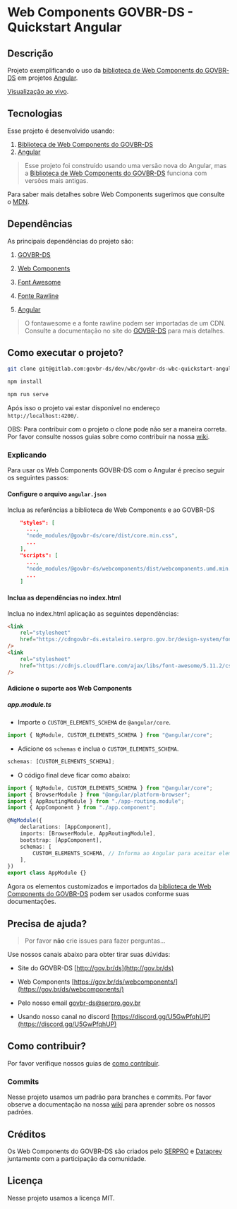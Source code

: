 # Web Components GOVBR-DS - Quickstart Angular

## Descrição

Projeto exemplificando o uso da [biblioteca de Web Components do GOVBR-DS](https://gov.br/ds/webcomponents "Biblioteca de Web Components do GOVBR-DS") em projetos [Angular](https://angular.io/ "Angular").

[Visualização ao vivo](https://govbr-ds.gitlab.io/dev/wbc/govbr-ds-wbc-quickstart-angular/main/).

## Tecnologias

Esse projeto é desenvolvido usando:

1. [Biblioteca de Web Components do GOVBR-DS](https://gov.br/ds/webcomponents "Biblioteca de Web Components do GOVBR-DS")
1. [Angular](https://angular.io/ "Angular")

> Esse projeto foi construído usando uma versão nova do Angular, mas a [Biblioteca de Web Components do GOVBR-DS](https://gov.br/ds/webcomponents "Biblioteca de Web Components do GOVBR-DS") funciona com versões mais antigas.

Para saber mais detalhes sobre Web Components sugerimos que consulte o [MDN](https://developer.mozilla.org/pt-BR/docs/Web/Web_Components "Web Components | MDN").

## Dependências

As principais dependências do projeto são:

1. [GOVBR-DS](https://www.gov.br/ds/ "GOVBR-DS")

1. [Web Components](https://gov.br/ds/webcomponents/ "Web Components GOVBR-DS")

1. [Font Awesome](https://fontawesome.com/ "Font Awesome")

1. [Fonte Rawline](https://www.cdnfonts.com/rawline.font/ "Fonte Rawline")

1. [Angular](https://angular.io/guide/setup-local "Angular")

> O fontawesome e a fonte rawline podem ser importadas de um CDN. Consulte a documentação no site do [GOVBR-DS](https://www.gov.br/ds/ "GOVBR-DS") para mais detalhes.

## Como executar o projeto?

```sh
git clone git@gitlab.com:govbr-ds/dev/wbc/govbr-ds-wbc-quickstart-angular.git

npm install

npm run serve
```

Após isso o projeto vai estar disponível no endereço `http://localhost:4200/`.

OBS: Para contribuir com o projeto o clone pode não ser a maneira correta. Por favor consulte nossos guias sobre como contribuir na nossa [wiki](https://govbr-ds.gitlab.io/govbr-ds-wiki/ "Wiki").

### Explicando

Para usar os Web Components GOVBR-DS com o Angular é preciso seguir os seguintes passos:

#### Configure o arquivo `angular.json`

Inclua as referências a biblioteca de Web Components e ao GOVBR-DS

```json
    "styles": [
      ...,
      "node_modules/@govbr-ds/core/dist/core.min.css",
      ...
    ],
    "scripts": [
      ...,
      "node_modules/@govbr-ds/webcomponents/dist/webcomponents.umd.min.js",
      ...
    ]
```

#### Inclua as dependências no index.html

Inclua no index.html aplicação as seguintes dependências:

```html
<link
    rel="stylesheet"
    href="https://cdngovbr-ds.estaleiro.serpro.gov.br/design-system/fonts/rawline/css/rawline.css"
/>
<link
    rel="stylesheet"
    href="https://cdnjs.cloudflare.com/ajax/libs/font-awesome/5.11.2/css/all.min.css"
/>
```

#### Adicione o suporte aos Web Components

##### app.module.ts

-   Importe o `CUSTOM_ELEMENTS_SCHEMA` de `@angular/core`.

```typescript
import { NgModule, CUSTOM_ELEMENTS_SCHEMA } from "@angular/core";
```

-   Adicione os `schemas` e inclua o `CUSTOM_ELEMENTS_SCHEMA`.

```typescript
schemas: [CUSTOM_ELEMENTS_SCHEMA];
```

-   O código final deve ficar como abaixo:

```typescript
import { NgModule, CUSTOM_ELEMENTS_SCHEMA } from "@angular/core";
import { BrowserModule } from "@angular/platform-browser";
import { AppRoutingModule } from "./app-routing.module";
import { AppComponent } from "./app.component";

@NgModule({
    declarations: [AppComponent],
    imports: [BrowserModule, AppRoutingModule],
    bootstrap: [AppComponent],
    schemas: [
        CUSTOM_ELEMENTS_SCHEMA, // Informa ao Angular para aceitar elementos customizados
    ],
})
export class AppModule {}
```

Agora os elementos customizados e importados da [biblioteca de Web Components do GOVBR-DS](https://gov.br/ds/webcomponents "Biblioteca de Web Components do GOVBR-DS") podem ser usados conforme suas documentações.

## Precisa de ajuda?

> Por favor **não** crie issues para fazer perguntas...

Use nossos canais abaixo para obter tirar suas dúvidas:

-   Site do GOVBR-DS [http://gov.br/ds](http://gov.br/ds)

-   Web Components [https://gov.br/ds/webcomponents/](https://gov.br/ds/webcomponents/)

-   Pelo nosso email [govbr-ds@serpro.gov.br](govbr-ds@serpro.gov.br)

-   Usando nosso canal no discord [https://discord.gg/U5GwPfqhUP](https://discord.gg/U5GwPfqhUP)

## Como contribuir?

Por favor verifique nossos guias de [como contribuir](./CONTRIBUTING.md "Como contribuir?").

### Commits

Nesse projeto usamos um padrão para branches e commits. Por favor observe a documentação na nossa [wiki](https://govbr-ds.gitlab.io/govbr-ds-wiki/ "Wiki") para aprender sobre os nossos padrões.

## Créditos

Os Web Components do GOVBR-DS são criados pelo [SERPRO](https://www.serpro.gov.br/ "SERPRO | Serviço Federal de Processamento de Dados") e [Dataprev](https://www.dataprev.gov.br/ "Dataprev | Empresa de Tecnologia e Informações da Previdência") juntamente com a participação da comunidade.

## Licença

Nesse projeto usamos a licença MIT.
